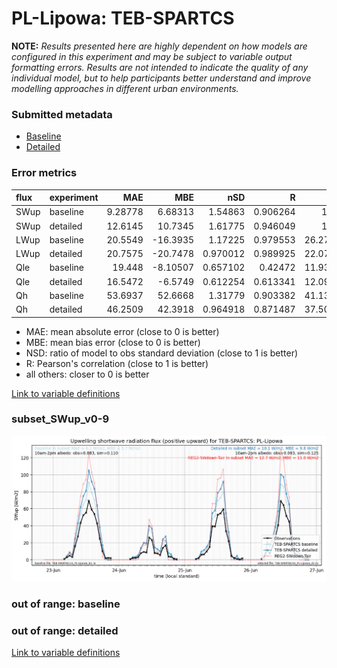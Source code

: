 # PL-Lipowa: TEB-SPARTCS

**NOTE:** *Results presented here are highly dependent on how models are configured in this experiment and may be subject to variable output formatting errors. Results are not intended to indicate the quality of any individual model, but to help participants better understand and improve modelling approaches in different urban environments.*

### Submitted metadata

- [Baseline](TEB-SPARTCS_PL-Lipowa_baseline_attrs.md)
- [Detailed](TEB-SPARTCS_PL-Lipowa_detailed_attrs.md)

### Error metrics

| flux   | experiment   |      MAE |       MBE |      nSD |        R |     5th |     95th |    RMSE |    cRMSE |     AMBE |     1-nSD |       1-R |   nSkewness |   nKurtosis |   Overlap |
|:-------|:-------------|---------:|----------:|---------:|---------:|--------:|---------:|--------:|---------:|---------:|----------:|----------:|------------:|------------:|----------:|
| SWup   | baseline     |  9.28778 |   6.68313 | 1.54863  | 0.906264 |  1.29   |  24.8162 | 17.0387 | 0.768977 |  6.68313 | 0.548632  | 0.0937362 |   0.993597  |    9.01812  |  0.204555 |
| SWup   | detailed     | 12.6145  |  10.7345  | 1.61775  | 0.946049 |  1.29   |  35.7813 | 18.6087 | 0.745773 | 10.7345  | 0.61775   | 0.053951  |   0.195971  |    0.717865 |  0.248935 |
| LWup   | baseline     | 20.5549  | -16.3935  | 1.17225  | 0.979553 | 26.2741 |  14.063  | 23.3146 | 0.27858  | 16.3935  | 0.172244  | 0.0204469 |   0.537532  |    2.58671  |  0.165797 |
| LWup   | detailed     | 20.7575  | -20.7478  | 0.970012 | 0.989925 | 22.0725 |  28.8592 | 22.4249 | 0.142989 | 20.7478  | 0.0299905 | 0.0100754 |   0.564741  |    0.409517 |  0.139174 |
| Qle    | baseline     | 19.448   |  -8.10507 | 0.657102 | 0.42472  | 11.9366 |  37.9164 | 31.4587 | 0.934673 |  8.10507 | 0.342898  | 0.57528   |   1.8512    |    3.99003  |  0.306228 |
| Qle    | detailed     | 16.5472  |  -6.5749  | 0.612254 | 0.613341 | 12.0947 |  29.599  | 26.514  | 0.789819 |  6.5749  | 0.387746  | 0.386659  |   0.767467  |    0.900742 |  0.306513 |
| Qh     | baseline     | 53.6937  |  52.6668  | 1.31779  | 0.903382 | 41.1354 | 111.817  | 66.1385 | 0.596348 | 52.6668  | 0.317784  | 0.0966182 |   0.0890256 |    0.39229  |  0.519826 |
| Qh     | detailed     | 46.2509  |  42.3918  | 0.964918 | 0.871487 | 37.5009 |  36.0421 | 54.0256 | 0.49924  | 42.3918  | 0.0350826 | 0.128513  |   0.140602  |    0.301651 |  0.511423 |

 - MAE: mean absolute error (close to 0 is better)
 - MBE: mean bias error (close to 0 is better)
 - NSD: ratio of model to obs standard deviation (close to 1 is better)
 - R: Pearson's correlation (close to 1 is better)
 - all others: closer to 0 is better

[Link to variable definitions](../modelattrs/variable_definitions.md)

### <a name="subset_swup_v0-9"></a>subset_SWup_v0-9
[![TEB-SPARTCS_PL-Lipowa_subset_SWup_v0-9.png](TEB-SPARTCS_PL-Lipowa_subset_SWup_v0-9.png)](TEB-SPARTCS_PL-Lipowa_subset_SWup_v0-9.png)

### out of range: baseline


### out of range: detailed



[Link to variable definitions](../modelattrs/variable_definitions.md)

